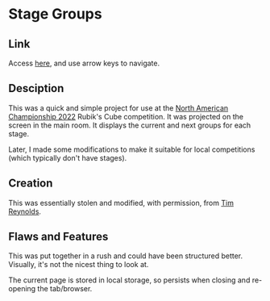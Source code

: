 # Stage Groups

## Link

Access [here](https://kr-matthews.github.io/stage-groups/), and use arrow keys to navigate.

## Desciption

This was a quick and simple project for use at the [North American Championship 2022](https://www.worldcubeassociation.org/competitions/NAC2022#competition-schedule) Rubik's Cube competition. It was projected on the screen in the main room. It displays the current and next groups for each stage.

Later, I made some modifications to make it suitable for local competitions (which typically don't have stages).

## Creation

This was essentially stolen and modified, with permission, from [Tim Reynolds](https://github.com/timreyn/usnationals/tree/master/src/static).

## Flaws and Features

This was put together in a rush and could have been structured better. Visually, it's not the nicest thing to look at.

The current page is stored in local storage, so persists when closing and re-opening the tab/browser.
